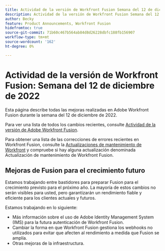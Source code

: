 ```yaml
---
title: Actividad de la versión de Workfront Fusion Semana del 12 de diciembre de 2022
description: Actividad de la versión de Workfront Fusion Semana del 12 de diciembre de 2022
author: Becky
feature: Product Announcements, Workfront Fusion
hidefromtoc: true
source-git-commit: 71b60c467b564ab84d8d26228dbfc188fb156907
workflow-type: tm+mt
source-wordcount: '162'
ht-degree: 0%

---
```


# Actividad de la versión de Workfront Fusion: Semana del 12 de diciembre de 2022

Esta página describe todas las mejoras realizadas en Adobe Workfront Fusion durante la semana del 12 de diciembre de 2022.

Para ver una lista de todos los cambios recientes, consulte [Actividad de la versión de Adobe Workfront Fusion](../../../product-announcements/product-releases/fusion-release-activity/fusion-release-activity.md).

Para obtener una lista de las correcciones de errores recientes en Workfront Fusion, consulte la [Actualizaciones de mantenimiento de Workfront](https://experienceleague.adobe.com/docs/workfront-known-issues/releases/current-updates.html) y compruebe si hay alguna actualización denominada Actualización de mantenimiento de Workfront Fusion.

## Mejoras de Fusion para el crecimiento futuro

Estamos trabajando entre bastidores para preparar Fusion para el crecimiento previsto para el próximo año. La mayoría de estos cambios no serán visibles para usted, pero garantizarán un rendimiento fiable y eficiente para los clientes actuales y futuros.


Estamos trabajando en lo siguiente:

* Más información sobre el uso de Adobe Identity Management System (IMS) para la futura autenticación de Workfront Fusion.
* Cambiar la forma en que Workfront Fusion gestiona los webhooks no utilizados para evitar que afecten al rendimiento a medida que Fusion se amplía.
* Otras mejoras de la infraestructura.
